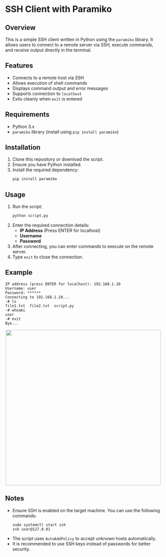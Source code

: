 # SSH Client with Paramiko

## Overview
This is a simple SSH client written in Python using the `paramiko` library. It allows users to connect to a remote server via SSH, execute commands, and receive output directly in the terminal.

## Features
- Connects to a remote host via SSH
- Allows execution of shell commands
- Displays command output and error messages
- Supports connection to `localhost`
- Exits cleanly when `exit` is entered

## Requirements
- Python 3.x
- `paramiko` library (install using `pip install paramiko`)

## Installation
1. Clone this repository or download the script.
2. Ensure you have Python installed.
3. Install the required dependency:
   ```sh
   pip install paramiko
   ```

## Usage
1. Run the script:
   ```sh
   python script.py
   ```
2. Enter the required connection details:
   - **IP Address** (Press ENTER for localhost)
   - **Username**
   - **Password**
3. After connecting, you can enter commands to execute on the remote server.
4. Type `exit` to close the connection.

## Example
```
IP address (press ENTER for localhost): 192.168.1.10
Username: user
Password: ******
Connecting to 192.168.1.10...
-# ls
file1.txt  file2.txt  script.py
-# whoami
user
-# exit
Bye...
```
<p align="center">
<img src="https://github.com/user-attachments/assets/7dbdb5a0-7105-4224-a976-1fbea907d5c2" alt="" width="500">
</p>


## Notes
- Ensure SSH is enabled on the target machine.
  You can use the following commands:
  ```
  sudo systemctl start ssh
  ssh user@127.0.01
  ```
- The script uses `AutoAddPolicy` to accept unknown hosts automatically.
- It is recommended to use SSH keys instead of passwords for better security.



